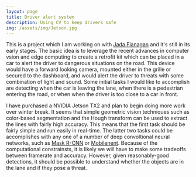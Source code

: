 ```yaml
---
layout: page
title: Driver alert system
description: Using CV to keep drivers safe
img: /assets/img/Jetson.jpg
---
```


This is a project which I am working on with [Jada Flanagan](https://www.linkedin.com/in/jada-flanagan-5b6866153/) and it's still in its early stages. The basic idea is to leverage the recent advances in computer vsion and edge computing to create a retrofit kit which can be placed in a car to alert the driver to dangerous situations on the road. This device would have a forward looking camera, mounted either in the grille or secured to the dashboard, and would alert the driver to threats with some combination of light and sound. Some initial tasks I would like to accomplish are detecting when the car is leaving the lane, when there is a pedestrian entering the road, or when when the driver is too close to a car in front. 

I have purchased a NVIDIA Jetson TX2 and plan to begin doing more work over winter break. It seems that simple geometric vision techniques such as color-based segmentation and the Hough transform can be used to extract the lines with fairly high accuracy. This means that the first task should be fairly simple and run easily in real-time. The latter two tasks could be accomplishes with any one of a number of deep convoltional neural networks, such as [Mask R-CNN](https://github.com/facebookresearch/Detectron) or [Mobilenent](https://github.com/tensorflow/models/blob/master/research/slim/nets/mobilenet_v1.md). Because of the computational constrainsts, it is likely we will have to make some tradeoffs between framerate and accuracy. However, given reasonably-good detections, it should be possible to understand whether the objects are in the lane and if they pose a threat.

